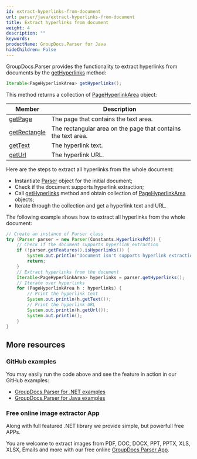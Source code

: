 ```yaml
---
id: extract-hyperlinks-from-document
url: parser/java/extract-hyperlinks-from-document
title: Extract hyperlinks from document
weight: 4
description: ""
keywords: 
productName: GroupDocs.Parser for Java
hideChildren: False
---
```



GroupDocs.Parser provides the functionality to extract hyperlinks from documents by the [getHyperlinks](https://apireference.groupdocs.com/parser/java/com.groupdocs.parser/Parser#getHyperlinks()) method:

```java
Iterable<PageHyperlinkArea> getHyperlinks();
```

This method returns a collection of [PageHyperlinkArea](https://apireference.groupdocs.com/parser/java/com.groupdocs.parser.data/PageHyperlinkArea) object:

| Member | Description |
| --- | --- |
| [getPage](https://apireference.groupdocs.com/parser/java/com.groupdocs.parser.data/PageArea#getPage()) | The page that contains the text area. |
| [getRectangle](https://apireference.groupdocs.com/parser/java/com.groupdocs.parser.data/PageArea#getRectangle()) | The rectangular area on the page that contains the text area. |
| [getText](https://apireference.groupdocs.com/parser/java/com.groupdocs.parser.data/PageHyperlinkArea#getText()) | The hyperlink text. |
| [getUrl](https://apireference.groupdocs.com/parser/java/com.groupdocs.parser.data/PageHyperlinkArea#getUrl()) | The hyperlink URL. |

Here are the steps to extract all hyperlinks from the whole document:

* Instantiate [Parser](https://apireference.groupdocs.com/java/parser/com.groupdocs.parser/Parser) object for the initial document;
* Check if the document supports hyperlink extraction;
* Call [getHyperlinks](https://apireference.groupdocs.com/parser/java/com.groupdocs.parser/Parser#getHyperlinks()) method and obtain collection of [PageHyperlinkArea](https://apireference.groupdocs.com/parser/java/com.groupdocs.parser.data/PageHyperlinkArea) objects;
* Iterate through the collection and get a hyperlink text and URL.

The following example shows how to extract all hyperlinks from the whole document:

```java
// Create an instance of Parser class
try (Parser parser = new Parser(Constants.HyperlinksPdf)) {
    // Check if the document supports hyperlink extraction
    if (!parser.getFeatures().isHyperlinks()) {
        System.out.println("Document isn't supports hyperlink extraction.");
        return;
    }
    // Extract hyperlinks from the document
    Iterable<PageHyperlinkArea> hyperlinks = parser.getHyperlinks();
    // Iterate over hyperlinks
    for (PageHyperlinkArea h : hyperlinks) {
        // Print the hyperlink text
        System.out.println(h.getText());
        // Print the hyperlink URL
        System.out.println(h.getUrl());
        System.out.println();
    }
}
```

## More resources

### GitHub examples

You may easily run the code above and see the feature in action in our GitHub examples:

- [GroupDocs.Parser for .NET examples](https://github.com/groupdocs-parser/GroupDocs.Parser-for-.NET)
- [GroupDocs.Parser for Java examples](https://github.com/groupdocs-parser/GroupDocs.Parser-for-Java)

### Free online image extractor App

Along with full featured .NET library we provide simple, but powerfull free APPs.

You are welcome to extract images from PDF, DOC, DOCX, PPT, PPTX, XLS, XLSX, Emails and more with our free online [GroupDocs Parser App](https://products.groupdocs.app/parser).